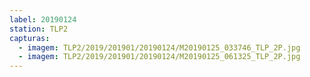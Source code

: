 ```yaml
---
label: 20190124
station: TLP2
capturas:
  - imagem: TLP2/2019/201901/20190124/M20190125_033746_TLP_2P.jpg
  - imagem: TLP2/2019/201901/20190124/M20190125_061325_TLP_2P.jpg
---
```

